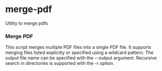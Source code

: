 # merge-pdf
Utility to merge pdfs

### Merge PDF

This script merges multiple PDF files into a single PDF file.
It supports merging files listed explicitly or specified using a wildcard pattern.
The output file name can be specified with the --output argument.
Recursive search in directories is supported with the -r option.
